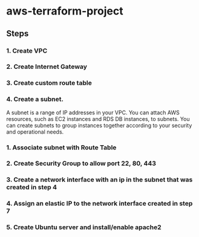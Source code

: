 # aws-terraform-project

## Steps

### 1. Create VPC
### 2. Create Internet Gateway
### 3. Create custom route table
### 4. Create a subnet.
A subnet is a range of IP addresses in your VPC. You can attach AWS resources, such as EC2 instances and RDS DB instances, to subnets. You can create subnets to group instances together according to your security and operational needs.
### 1. Associate subnet with Route Table
### 2. Create Security Group to allow port 22, 80, 443
### 3. Create a network interface with an ip in the subnet that was created in step 4
### 4. Assign an elastic IP to the network interface created in step 7
### 5. Create Ubuntu server and install/enable apache2
